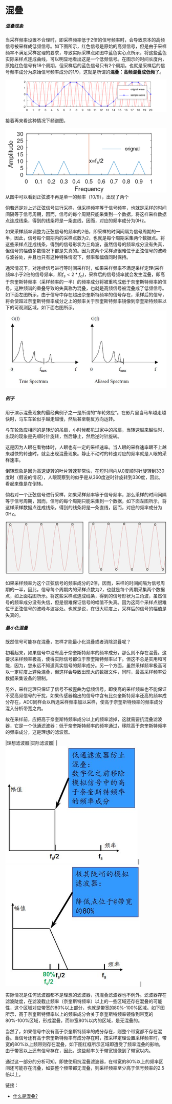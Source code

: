 # 混叠

##### 混叠现象

当采样频率设置不合理时，即采样频率低于2倍的信号频率时，会导致原本的高频信号被采样成低频信号。如下图所示，红色信号是原始的高频信号，但是由于采样频率不满足采样定理的要求，导致实际采样点如图中蓝色实心点所示，将这些蓝色实际采样点连成曲线，可以明显地看出这是一个低频信号。在图示的时间长度内，原始红色信号有18个周期，但采样后的蓝色信号只有2个周期。也就是采样后的信号频率成分为原始信号频率成分的1/9，这就是所谓的**混叠：高频混叠成低频**了。

![正弦波低采样率下的失真](alias_wave.png)

接着再来看这种情况下频谱图，

![正弦波低采样率的频谱图](alias_wave_spectrum.png)
从图中可以看到正弦波不再是单一的频率（10/9），出现了两个

倘若还是对上述正弦信号进行采样，但采样频率等于信号频率，也就是采样的时间间隔等于信号周期，因而，信号的每个周期只能采集到一个数据，将这样采样数据点连成线条，得到的线条将是一条直线，因而，对应的频率成分为0Hz。

如果采样频率调整为正弦信号的频率的2倍，即采样的时间间隔为信号周期的一半，因此，信号每个周期内的采样点数为2，也就是每个周期采集两个数据点。将这些采样点连成线条，得到的信号形状为三角波，虽然信号的频率成分没有失真，但信号的幅值多数情况下都是失真的。因为这两个采样点很难位于正弦信号的波峰与波谷处，并且也只有这种特殊情况下，频率和幅值同时保持。


通常情况下，对连续信号进行等时间采样时，如果采样频率不满足采样定理(采样频率小于2倍的信号频率，即$f_s<2*f_a$)，采样后的信号频率就会发生混叠，即高于奈奎斯特频率（采样频率的一半）的频率成分将被重构成低于奈奎斯特频率的信号。这种频谱的重叠导致的失真称为混叠，也就是高频信号被混叠成了低频信号。如下面左图所示，由于信号中存在超出奈奎斯特频率的信号存在，采样后的信号，将会使超过奈奎斯特频率成分之上的频率关于奈奎斯特频率镜像到奈奎斯特频率以下的可观测区域，如下面右图所示。
![avatar](alias_spectrum.jpg)

##### 例子
用于演示混叠现象的最经典例子之一是所谓的“车轮效应”。在影片里当马车越走越快时，马车车轮似乎越走越慢，然后甚至朝反方向运转。

与车轮效应相同的是转动的吊扇，小时候都见过家中的吊扇，当转速越来越快时，出现的现象是先顺时针旋转，然后静止，然后逆时针旋转。

这是因为人眼在看物体时，人眼也有一定的采样速率。当人眼的采样速率跟不上越来越快的转速时，就会出现混叠现象。静止不动时的转速对应的频率就是人眼的采样速率。

倒转现象是因为高速旋转的叶片转速非常快，在短时间内从0度顺时针旋转到330度时（假设的情况），人眼观察到的似乎是从360度逆时针旋转到330度，因此，看起来像是在倒转。

倘若对一个正弦信号进行采样，如果采样频率等于信号频率，那么采样的时间间隔等于信号周期，因而，信号的每个周期只能采集到一个数据，如下面左图所示，将这样采样数据点连成线条，得到的线条将是一条直线，因而，对应的频率成分为0Hz。

![avatar](alias_wave2.jpg)

如果采样频率为这个正弦信号的频率成分的2倍，因而，采样的时间间隔为信号周期的一半，因此，信号每个周期内的采样点数为2，也就是每个周期采集两个数据点，如上面右图所示。将这些采样点连成线条，得到的信号形状为三角波，虽然信号的频率成分没有失信，但是很难保证信号的幅值不失真。因为这两个采样点很难位于正弦信号的波峰与波谷处。也就是说，在很大程度上，采样后的信号的幅值是失真的。

##### 最小化混叠
既然信号可能存在混叠，怎样才能最小化混叠或者消除混叠呢？

初看起来，如果信号中没有高于奈奎斯特频率的频率成分，那么则不存在混叠。这要求采样频率极高，使得实际信号都位于奈奎斯特频率以下。但这不总是实用和可能，因为，您永远不知道真实信号的频率成分。另一个方面，虽然采样频率极高可以一定程度上避免混叠，但这样会导致出现大的数据文件，同时，最高采样频率受数据采集设备的限制。

另外，采样定理只保证了信号不被歪曲为低频信号，即使高的采样频率也不能保证不受高频信号的干扰，如果传感器输出的信号中含有比奈奎斯特频率还高的频率成分存在，ADC同样会以所选采样频率加以采样，使高于奈奎斯特频率的频率成分混入分析带宽之内。


故在采样前，应把高于奈奎斯特频率成分以上的频率滤掉，这就需要抗混叠滤波器，它是一个低通滤波器：低于奈奎斯特频率的频率通过，移除高于奈奎斯特频率的频率成分，这是理想的滤波器。

|理想滤波器|实际滤波器|
|![avatar](LPF_ideal.jpg)|![avatar](LPF_real.jpg)|

实际情况是任何滤波器都不是理想的滤波器，抗混叠滤波器也不例外。滤波器存在滤波陡度，在滤波截止频率（奈奎斯特频率）以上的一些区域还存在混叠的可能性，这个区域对应带宽的80%以上部分，也就是带宽的80%-100%区域。如下图所示，高于奈奎斯特频率以上的频率成分会关于奈奎斯特频率镜像到带宽的80%-100%区域，形成混叠，而带宽80%以内的区域，是无混叠的。



当然了，如果信号中没有高于奈奎斯特频率的成分存在，则整个带宽都不存在混叠。当信号还有高于奈奎斯特频率有成分存在时，按采样定理设置采样频率时，带宽的80%以上频带则存在混叠，如下图红框所示区域即遭受了频率混叠的影响。由于带宽以上还有信号存在，因此，这些频率关于带宽镜像到了带宽以内。


通过这一部分的分析可知，即使使用抗混叠滤波器，在带宽的80%以上的频率区间还可能存在混叠，如要整个频带都无混叠，则采样频率至少高于信号频率的2.5倍以上。

链接：
* [什么是混叠?](https://zhuanlan.zhihu.com/p/23923059)




